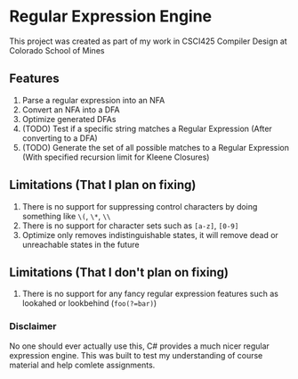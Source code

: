 # Regular Expression Engine

This project was created as part of my work in CSCI425 Compiler Design at Colorado School of Mines

## Features
1. Parse a regular expression into an NFA
2. Convert an NFA into a DFA
3. Optimize generated DFAs
4. (TODO) Test if a specific string matches a Regular Expression (After converting to a DFA)
5. (TODO) Generate the set of all possible matches to a Regular Expression (With specified recursion limit for Kleene Closures)

## Limitations (That I plan on fixing)
1. There is no support for suppressing control characters by doing something like `\(`, `\*`, `\\`
2. There is no support for character sets such as `[a-z]`, `[0-9]`
3. Optimize only removes indistinguishable states, it will remove dead or unreachable states in the future

## Limitations (That I don't plan on fixing)
1. There is no support for any fancy regular expression features such as lookahed or lookbehind (`foo(?=bar)`)

### Disclaimer
No one should ever actually use this, C# provides a much nicer regular expression engine. This was built to test my understanding of course material and help comlete assignments.
